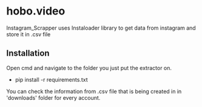 # hobo.video
Instagram_Scrapper uses Instaloader library to get data from instagram and store it in .csv file 

## Installation
Open cmd and navigate to the folder you just put the extractor on.
* pip install -r requirements.txt

You can check the information from .csv file that is being created in in 'downloads' folder for every account.
